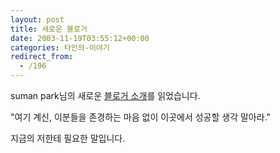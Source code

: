 ```yaml
---
layout: post
title: 새로운 블로거
date: 2003-11-19T03:55:12+00:00
categories: 타인의-이야기
redirect_from:
  - /196
---
```


suman park님의 새로운 <a href="http://www.sumanpark.com/2003_11_01_suman_arc.html#106916198860833772" target=bb>블로거 소개</a>를 읽었습니다.

"여기 계신, 이분들을 존경하는 마음 없이 이곳에서 성공할 생각 말아라."

지금의 저한테 필요한 말입니다.
